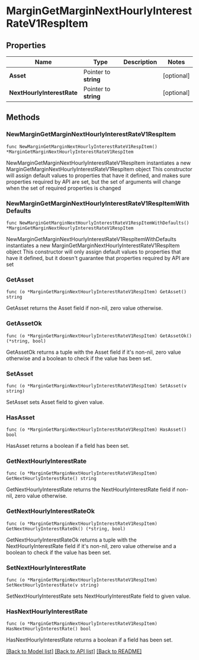 # MarginGetMarginNextHourlyInterestRateV1RespItem

## Properties

Name | Type | Description | Notes
------------ | ------------- | ------------- | -------------
**Asset** | Pointer to **string** |  | [optional] 
**NextHourlyInterestRate** | Pointer to **string** |  | [optional] 

## Methods

### NewMarginGetMarginNextHourlyInterestRateV1RespItem

`func NewMarginGetMarginNextHourlyInterestRateV1RespItem() *MarginGetMarginNextHourlyInterestRateV1RespItem`

NewMarginGetMarginNextHourlyInterestRateV1RespItem instantiates a new MarginGetMarginNextHourlyInterestRateV1RespItem object
This constructor will assign default values to properties that have it defined,
and makes sure properties required by API are set, but the set of arguments
will change when the set of required properties is changed

### NewMarginGetMarginNextHourlyInterestRateV1RespItemWithDefaults

`func NewMarginGetMarginNextHourlyInterestRateV1RespItemWithDefaults() *MarginGetMarginNextHourlyInterestRateV1RespItem`

NewMarginGetMarginNextHourlyInterestRateV1RespItemWithDefaults instantiates a new MarginGetMarginNextHourlyInterestRateV1RespItem object
This constructor will only assign default values to properties that have it defined,
but it doesn't guarantee that properties required by API are set

### GetAsset

`func (o *MarginGetMarginNextHourlyInterestRateV1RespItem) GetAsset() string`

GetAsset returns the Asset field if non-nil, zero value otherwise.

### GetAssetOk

`func (o *MarginGetMarginNextHourlyInterestRateV1RespItem) GetAssetOk() (*string, bool)`

GetAssetOk returns a tuple with the Asset field if it's non-nil, zero value otherwise
and a boolean to check if the value has been set.

### SetAsset

`func (o *MarginGetMarginNextHourlyInterestRateV1RespItem) SetAsset(v string)`

SetAsset sets Asset field to given value.

### HasAsset

`func (o *MarginGetMarginNextHourlyInterestRateV1RespItem) HasAsset() bool`

HasAsset returns a boolean if a field has been set.

### GetNextHourlyInterestRate

`func (o *MarginGetMarginNextHourlyInterestRateV1RespItem) GetNextHourlyInterestRate() string`

GetNextHourlyInterestRate returns the NextHourlyInterestRate field if non-nil, zero value otherwise.

### GetNextHourlyInterestRateOk

`func (o *MarginGetMarginNextHourlyInterestRateV1RespItem) GetNextHourlyInterestRateOk() (*string, bool)`

GetNextHourlyInterestRateOk returns a tuple with the NextHourlyInterestRate field if it's non-nil, zero value otherwise
and a boolean to check if the value has been set.

### SetNextHourlyInterestRate

`func (o *MarginGetMarginNextHourlyInterestRateV1RespItem) SetNextHourlyInterestRate(v string)`

SetNextHourlyInterestRate sets NextHourlyInterestRate field to given value.

### HasNextHourlyInterestRate

`func (o *MarginGetMarginNextHourlyInterestRateV1RespItem) HasNextHourlyInterestRate() bool`

HasNextHourlyInterestRate returns a boolean if a field has been set.


[[Back to Model list]](../README.md#documentation-for-models) [[Back to API list]](../README.md#documentation-for-api-endpoints) [[Back to README]](../README.md)


